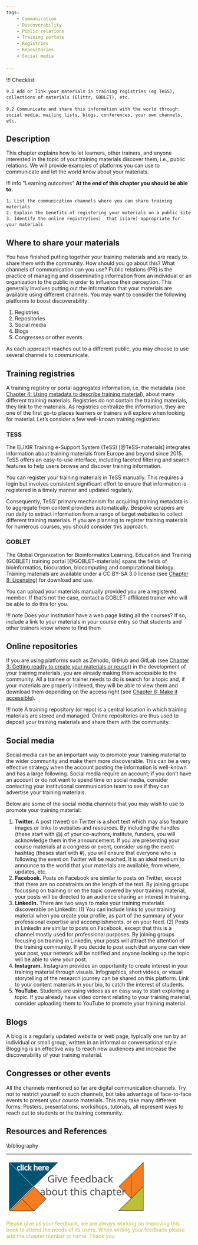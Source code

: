 ```yaml
---
tags:
    - Communication
    - Discoverability
    - Public relations
    - Training portals
    - Registries
    - Repositories
    - Social media

---
```

!!! Checklist  

    9.1 Add or link your materials in training registries (eg TeSS), collections of materials (Glittr, GOBLET), etc.
    
    9.2 Communicate and share this information with the world through: social media, mailing lists, blogs, conferences, your own channels, etc.


## Description

This chapter explains how to let learners, other trainers, and anyone interested in the topic of your training materials discover them, i.e., public relations. We will provide examples of platforms you can use to communicate and let the world know about your materials.

!!! info "Learning outcomes"
    **At the end of this chapter you should be able to:**

    1. List the communication channels where you can share training materials
    2. Explain the benefits of registering your materials on a public site
    3. Identify the online registry(ies)  that is(are) appropriate for your materials

## Where to share your materials

You have finished putting together your training materials and are ready to share them with the community. How should you go about this? What channels of communication can you use?
Public relations (PR) is the practice of managing and disseminating information from an individual or an organization to the public in order to influence their perception. This generally involves putting out the information that your materials are available using different channels. You may want to consider the following platforms to boost discoverability:

 1. Registries
 2. Repositories
 3. Social media
 4. Blogs
 5. Congresses or other events

As each approach reaches out to a different public, you may choose to use several channels to communicate.

## Training registries

A training registry or portal aggregates information, i.e. the metadata (see [Chapter 4: Using metadata to describe training material](chapter_04.md)), about many different training materials. Registries do not contain the training materials, they link to the materials.  As registries centralize the information, they are one of the first go-to places learners or trainers will explore when looking for material. Let’s consider a few well-known training registries:

### TESS

The ELIXIR Training e-Support System (TeSS) [@TeSS-materials] integrates information about training materials from Europe and beyond since 2015. TeSS offers an easy-to-use interface, including faceted filtering and search features to help users browse and discover training information. 

You can register your training materials in TeSS manually. This requires a login but involves consistent significant effort to ensure that information is registered in a timely manner and updated regularly.

Consequently, TeSS’ primary mechanism for acquiring training metadata is to aggregate from content providers automatically. Bespoke scrapers are run daily to extract information from a range of target websites to collect different training materials. If you are planning to register training materials for numerous courses, you should consider this approach.

### GOBLET

The Global Organization for Bioinformatics Learning, Education and Training (GOBLET) training portal [@GOBLET-materials] spans the fields of bioinformatics, biocuration, biocomputing and computational biology. Training materials are available under a CC BY-SA 3.0 license (see [Chapter 8: Licensing](chapter_08.md)) for download and use. 

You can upload your materials manually provided you are a registered member. If that’s not the case, contact a GOBLET-affiliated trainer who will be able to do this for you.

!!! note
    Does your institution have a web page listing all the courses? If so, include a link to your materials in your course entry so that students and other trainers know where to find them

## Online repositories

If you are using platforms such as Zenodo, GitHub and GitLab (see [Chapter 3: Getting readty to create your materials or reuse](chapter_03.md))) in the development of your training materials, you are already making them accessible to the community. All a trainee or trainer needs to do is search for a topic and, if your materials are properly indexed, they will be able to view them and download them depending on the access right (see [Chapter 6: Make it accessible](chapter_06.md)).

!!! note
     A training repository (or repo) is a central location in which training materials are stored and managed. Online repositories are thus used to deposit your training materials and share them with the community.

## Social media

Social media can be an important way to promote your training material to the wider community and make them more discoverable. This can be a very effective strategy when the account posting the information is well-known and has a large following. Social media require an account; if you don’t have an account or do not want to spend time on social media, consider contacting your institutional communication team to see if they can advertise your training materials.

Below are some of the social media channels that you may wish to use to promote your training material:

 1. **Twitter.** A post (tweet) on Twitter is a short text which may also feature images or links to websites and resources. By including the handles (these start with @) of your co-authors, institute, funders, you will acknowledge them in the announcement. If you are presenting your course materials at a congress or event, consider using the event hashtag (theses start with #), you will ensure that everyone who is following the event on Twitter will be reached. It is an ideal medium to announce to the world that your materials are available, from where, updates, etc.
 2. **Facebook.** Posts on Facebook are similar to posts on Twitter, except that there are no constraints on the length of the text. By joining groups focussing on training or on the topic covered by your training material, your posts will be directed to an audience sharing an interest in training.
 3. **LinkedIn.** There are two ways to make your training materials discoverable on LinkedIn: (1) You can include links to your training material when you create your profile, as part of the summary of your professional expertise and accomplishments, or on your feed. (2) Posts in LinkedIn are similar to posts on Facebook, except that this is a channel mostly used for professional purposes. By joining groups focusing on training in Linkedin, your posts will attract the attention of the training community. If you decide to post such that anyone can view your post, your network will be notified and anyone looking up the topic will be able to view your post.
 4. **Instagram.** Instagram provides an opportunity to create interest in your training material through visuals. Infographics, short videos, or visual storytelling of the research journey can be shared on this platform. Link to your content materials in your bio, to catch the interest of students.
 5. **YouTube.** Students are using videos as an easy way to start exploring a topic. If you already have video content relating to your training material, consider uploading them to YouTube to promote your training material.

## Blogs

A blog is a regularly updated website or web page, typically one run by an individual or small group, written in an informal or conversational style. Blogging is an effective way to reach new audiences and increase the discoverability of your training material. 

## Congresses or other events

All the channels mentioned so far are digital communication channels. Try not to restrict yourself to such channels, but take advantage of face-to-face events to present your course materials. This may take many different forms: Posters, presentations, workshops, tutorials, all represent ways to reach out to students or the training community.

## Resources and References

\bibliography


___________________________________________

[![feedback](../assets/images/small_contribute_button_chapter.svg)](https://github.com/elixir-europe-training/ELIXIR-TrP-FAIR-training-handbook/issues/new)

<span style="color:#bebf32;">Please give us your feedback, we are always working on improving this book to attend the needs of its users. When writing your feedback please add the chapter number or name. Thank you.</span> 
